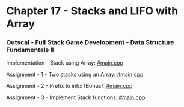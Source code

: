 # Chapter 17 - Stacks and LIFO with Array

### Outscal - Full Stack Game Development - Data Structure Fundamentals II

Implementation - Stack using Array: [#main.cpp](https://replit.com/@developerswork/Implementation-Stack-using-Array#main.cpp)

Assignment - 1 - Two stacks using an Array: [#main.cpp](https://replit.com/@developerswork/Assignment-1-Two-stacks-using-an-Array#main.cpp)

Assignment - 2 - Prefix to infix (Bonus): [#main.cpp](https://replit.com/@developerswork/Assignment-2-Prefix-to-infix-Bonus#main.cpp)

Assignment - 3 - Implement Stack functions: [#main.cpp](https://replit.com/@developerswork/Assignment-3-Implement-Stack-functions#main.cpp)
